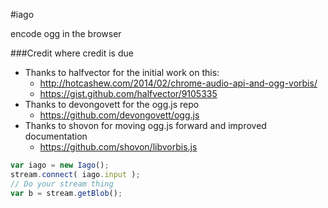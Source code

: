 #iago

encode ogg in the browser

###Credit where credit is due

- Thanks to halfvector for the initial work on this:
  - http://hotcashew.com/2014/02/chrome-audio-api-and-ogg-vorbis/
  - https://gist.github.com/halfvector/9105335
- Thanks to devongovett for the ogg.js repo
  - https://github.com/devongovett/ogg.js
- Thanks to shovon for moving ogg.js forward and improved documentation
  - https://github.com/shovon/libvorbis.js

```javascript
var iago = new Iago();
stream.connect( iago.input );
// Do your stream thing
var b = stream.getBlob();

```
